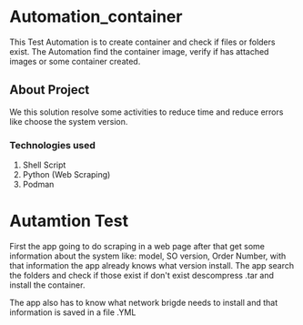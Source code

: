 # Automation_container
This Test Automation is to create container and check if files or folders exist.
The Automation find the container image, verify if has attached images or some container created.

## About Project
We this solution resolve some activities to reduce time and reduce errors like choose the system version.

### Technologies used
1. Shell Script
2. Python (Web Scraping)
3. Podman


# Autamtion Test
First the app going to do scraping in a web page after that get some information about the system like: model, SO version, Order Number, with that information the app already knows what version install.
The app search the folders and check if those exist if don't exist descompress .tar and install the container.

The app also has to know what network brigde needs to install and that information is saved in a file .YML
